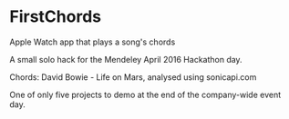 # FirstChords
Apple Watch app that plays a song's chords

A small solo hack for the Mendeley April 2016 Hackathon day.

Chords: David Bowie - Life on Mars, analysed using sonicapi.com

One of only five projects to demo at the end of the company-wide event day.
